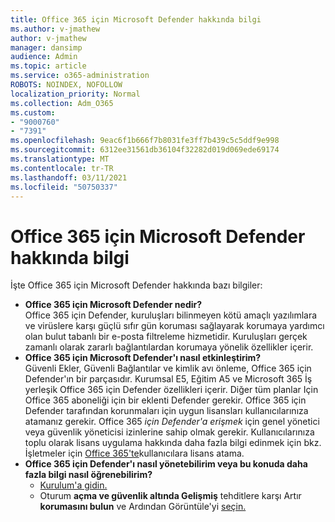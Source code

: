 ```yaml
---
title: Office 365 için Microsoft Defender hakkında bilgi
ms.author: v-jmathew
author: v-jmathew
manager: dansimp
audience: Admin
ms.topic: article
ms.service: o365-administration
ROBOTS: NOINDEX, NOFOLLOW
localization_priority: Normal
ms.collection: Adm_O365
ms.custom:
- "9000760"
- "7391"
ms.openlocfilehash: 9eac6f1b666f7b8031fe3ff7b439c5c5ddf9e998
ms.sourcegitcommit: 6312ee31561db36104f32282d019d069ede69174
ms.translationtype: MT
ms.contentlocale: tr-TR
ms.lasthandoff: 03/11/2021
ms.locfileid: "50750337"
---
```

# <a name="learn-about-microsoft-defender-for-office-365"></a>Office 365 için Microsoft Defender hakkında bilgi

İşte Office 365 için Microsoft Defender hakkında bazı bilgiler:

- **Office 365 için Microsoft Defender nedir?**  
    Office 365 için Defender, kuruluşları bilinmeyen kötü amaçlı yazılımlara ve virüslere karşı güçlü sıfır gün koruması sağlayarak korumaya yardımcı olan bulut tabanlı bir e-posta filtreleme hizmetidir. Kuruluşları gerçek zamanlı olarak zararlı bağlantılardan korumaya yönelik özellikler içerir.
- **Office 365 için Microsoft Defender'ı nasıl etkinleştirim?**  
    Güvenli Ekler, Güvenli Bağlantılar ve kimlik avı önleme, Office 365 için Defender'ın bir parçasıdır. Kurumsal E5, Eğitim A5 ve Microsoft 365 İş yerleşik Office 365 için Defender özellikleri içerir. Diğer tüm planlar Için Office 365 aboneliği için bir eklenti Defender gerekir. Office 365 için Defender tarafından korunmaları için uygun lisansları kullanıcılarınıza atamanız gerekir. Office 365 *için* *Defender'a erişmek* için genel yönetici veya güvenlik yöneticisi izinlerine sahip olmak gerekir. Kullanıcılarınıza toplu olarak lisans uygulama hakkında daha fazla bilgi edinmek için bkz. İşletmeler için [Office 365'te](https://go.microsoft.com/fwlink/?linkid=2093435)kullanıcılara lisans atama.
- **Office 365 için Defender'ı nasıl yönetebilirim veya bu konuda daha fazla bilgi nasıl öğrenebilirim?**  
  - [Kurulum'a gidin.](https://go.microsoft.com/fwlink/p/?linkid=2075721)  
  - Oturum **açma ve güvenlik altında Gelişmiş** tehditlere karşı Artır **korumasını bulun** ve Ardından Görüntüle'yi [seçin.](https://go.microsoft.com/fwlink/?linkid=2109302)
